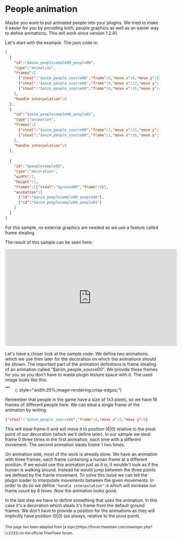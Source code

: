 # People animation

Maybe you want to put animated people into your plugins. We tried to make it easier for you by providing both, people graphics as well as an easier way to define animations. This will work since version 1.2.81.

Let's start with the example. The json code is:
```json
[
  {
    "id":"$anim_peoplesample00_people00",
    "type":"animation",
    "frames":[
      {"steal":"$anim_people_source00","frame":0,"move x":6,"move y":0},   // These are the important lines here
      {"steal":"$anim_people_source00","frame":0,"move x":22,"move y":-2}, //
      {"steal":"$anim_people_source00","frame":0,"move x":16,"move y":4}   //
    ],
    "handle interpolation":8
  },
  {
    "id":"$anim_peoplesample00_people01",
    "type":"animation",
    "frames":[
      {"steal":"$anim_people_source00","frame":1,"move x":15,"move y":-6},  // These are important, too
      {"steal":"$anim_people_source00","frame":1,"move x":16,"move y":-6}   //
    ],
    "handle interpolation":8
  },
  
  {
    "id":"$peoplesample00",
    "type":"decoration",
    "width":1,
    "height":1,
    "frames":[{"steal":"$ground00","frame":0}],
    "animation":[
      {"id":"$anim_peoplesample00_people00"},
      {"id":"$anim_peoplesample00_people01"}
    ]
  }
]
```

For this sample, no external graphics are needed as we use a feature called frame stealing.

The result of this sample can be seen here:
<iframe width="560" height="315" src="https://www.youtube.com/embed/UXA5pTx3m_I" title="YouTube video player" frameborder="0" allow="accelerometer; autoplay; clipboard-write; encrypted-media; gyroscope; picture-in-picture; web-share" referrerpolicy="strict-origin-when-cross-origin" allowfullscreen></iframe>


Let's have a closer look at the sample code. We define two animations which we use then later for the decoration on which the animations should be shown. The important part of the animation definitions is frame stealing of an animation called "$anim_people_source00". We provide these frames for you so you don't have to waste plugin texture space with it. The used image looks like this:

![](../assets/guides/people.png){: style="width:25%;image-rendering:crisp-edges;"}

Remember that people in the game have a size of 1x3 pixels, so we have 16 frames of different people here. We can steal a single frame of the animation by writing
```json
{"steal":"$anim_people_source00","frame":0,"move x":6,"move y":0}
```
This will steal frame 0 and will move it to position (6|0) relative to the pivot point of our decoration (which we'll define later). In our sample we steal frame 0 three times in the first animation, each time with a different movement. The second animation steals frame 1 two times.

On animation side, most of the work is already done. We have an animation with three frames, each frame containing a human frame at a different position. If we would use this animation just as it is, it wouldn't look as if the human is walking around. Instead he would jump between the three points we defined by the frame movement. To solve this issue we can tell the plugin loader to interpolate movements between the given movements. In order to do so we define `"handle interpolation":8` which will increase our frame count by 8 times. Now the animation looks good.

In the last step we have to define something that uses the animation. In this case it's a decoration which steals it's frame from the default ground frames. We don't have to provide a position for the animations as they will implicitly have position (0|0) (as always, relative to the pivot point).

<sub>
This page has been adapted from
[a topic](https://forum.theotown.com/viewtopic.php?t=2232)
on the official TheoTown forum.
</sub>
